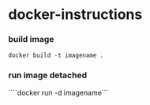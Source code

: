 # docker-instructions

### build image
```docker build -t imagename .```

### run image detached
````docker run -d imagename```
